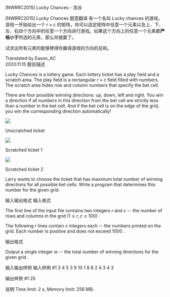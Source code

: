 



[NWRRC2015] Lucky Chances - 洛谷














[NWRRC2015] Lucky Chances
题意翻译
有一个名叫 Lucky chances 的游戏，游戏一开始给出一个 $r\times c$ 的矩阵，你可以选定矩阵中任意一个元素以及上、下、左、右四个方向中的任意一个方向进行游戏。如果这个方向上的任意一个元素都**严格小于**所选的元素，那么你就赢了。

试求出所有元素的能够使得你赢得游戏的方向的总和。

Translated by Eason_AC  
2020.11.15
题目描述


Lucky Chances is a lottery game. Each lottery ticket has a play field and a scratch area. The play field is a rectangular $r \times c$ field filled with numbers. The scratch area hides row and column numbers that specify the bet cell.

There are four possible winning directions: up, down, left and right. You win a direction if all numbers in this direction from the bet cell are strictly less than a number in the bet cell. And if the bet cell is on the edge of the grid, you win the corresponding direction automatically!

![](https://onlinejudgeimages.s3-ap-northeast-1.amazonaws.com/problem/11477/1.png)

Unscratched ticket

![](https://onlinejudgeimages.s3-ap-northeast-1.amazonaws.com/problem/11477/2.png)

Scratched ticket $1$

![](https://onlinejudgeimages.s3-ap-northeast-1.amazonaws.com/problem/11477/3.png)

Scratched ticket $2$

Larry wants to choose the ticket that has maximum total number of winning directions for all possible bet cells. Write a program that determines this number for the given grid.


输入输出格式
输入格式



The first line of the input file contains two integers $r$ and $c$ -- the number of rows and columns in the grid $(1 \le r , c \le 100)$ .

The following $r$ lines contain $c$ integers each -- the numbers printed on the grid. Each number is positive and does not exceed $1000$ .


输出格式



Output a single integer $w$ -- the total number of winning directions for the given grid.


输入输出样例
输入样例 #1
3 4
5 3 9 10
1 8 8 2
4 3 4 3

输出样例 #1
25

说明
Time limit: 2 s, Memory limit: 256 MB. 








